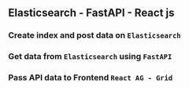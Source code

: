 ## Elasticsearch - FastAPI - React js 

### Create index and post data on `Elasticsearch `

### Get data from `Elasticsearch` using `FastAPI`

### Pass API data to Frontend `React AG - Grid`

